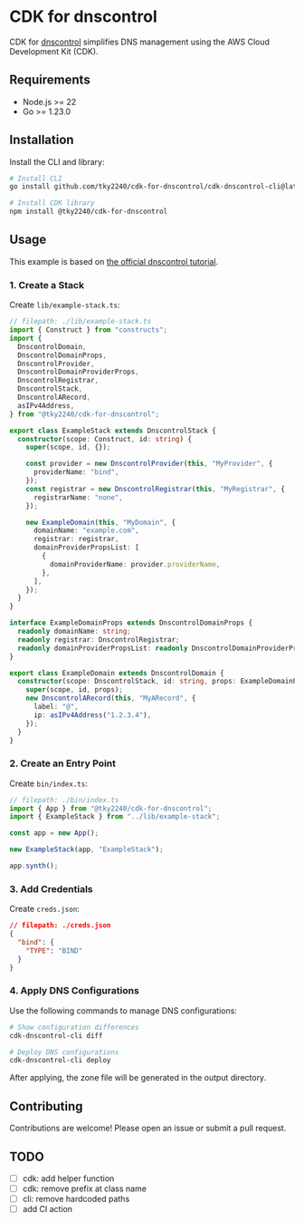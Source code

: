 # CDK for dnscontrol

CDK for [dnscontrol](https://github.com/StackExchange/dnscontrol) simplifies DNS management using the AWS Cloud Development Kit (CDK).

## Requirements

- Node.js >= 22
- Go >= 1.23.0

## Installation

Install the CLI and library:

```sh
# Install CLI
go install github.com/tky2240/cdk-for-dnscontrol/cdk-dnscontrol-cli@latest

# Install CDK library
npm install @tky2240/cdk-for-dnscontrol
```

## Usage

This example is based on [the official dnscontrol tutorial](https://docs.dnscontrol.org/getting-started/getting-started#id-3.-create-the-initial-dnsconfig.js).

### 1. Create a Stack

Create `lib/example-stack.ts`:

```typescript
// filepath: ./lib/example-stack.ts
import { Construct } from "constructs";
import {
  DnscontrolDomain,
  DnscontrolDomainProps,
  DnscontrolProvider,
  DnscontrolDomainProviderProps,
  DnscontrolRegistrar,
  DnscontrolStack,
  DnscontrolARecord,
  asIPv4Address,
} from "@tky2240/cdk-for-dnscontrol";

export class ExampleStack extends DnscontrolStack {
  constructor(scope: Construct, id: string) {
    super(scope, id, {});

    const provider = new DnscontrolProvider(this, "MyProvider", {
      providerName: "bind",
    });
    const registrar = new DnscontrolRegistrar(this, "MyRegistrar", {
      registrarName: "none",
    });

    new ExampleDomain(this, "MyDomain", {
      domainName: "example.com",
      registrar: registrar,
      domainProviderPropsList: [
        {
          domainProviderName: provider.providerName,
        },
      ],
    });
  }
}

interface ExampleDomainProps extends DnscontrolDomainProps {
  readonly domainName: string;
  readonly registrar: DnscontrolRegistrar;
  readonly domainProviderPropsList: readonly DnscontrolDomainProviderProps[];
}

export class ExampleDomain extends DnscontrolDomain {
  constructor(scope: DnscontrolStack, id: string, props: ExampleDomainProps) {
    super(scope, id, props);
    new DnscontrolARecord(this, "MyARecord", {
      label: "@",
      ip: asIPv4Address("1.2.3.4"),
    });
  }
}
```

### 2. Create an Entry Point

Create `bin/index.ts`:

```typescript
// filepath: ./bin/index.ts
import { App } from "@tky2240/cdk-for-dnscontrol";
import { ExampleStack } from "../lib/example-stack";

const app = new App();

new ExampleStack(app, "ExampleStack");

app.synth();
```

### 3. Add Credentials

Create `creds.json`:

```json
// filepath: ./creds.json
{
  "bind": {
    "TYPE": "BIND"
  }
}
```

### 4. Apply DNS Configurations

Use the following commands to manage DNS configurations:

```sh
# Show configuration differences
cdk-dnscontrol-cli diff

# Deploy DNS configurations
cdk-dnscontrol-cli deploy
```

After applying, the zone file will be generated in the output directory.

## Contributing

Contributions are welcome! Please open an issue or submit a pull request.

## TODO
- [ ] cdk: add helper function
- [ ] cdk: remove prefix at class name
- [ ] cli: remove hardcoded paths
- [ ] add CI action
